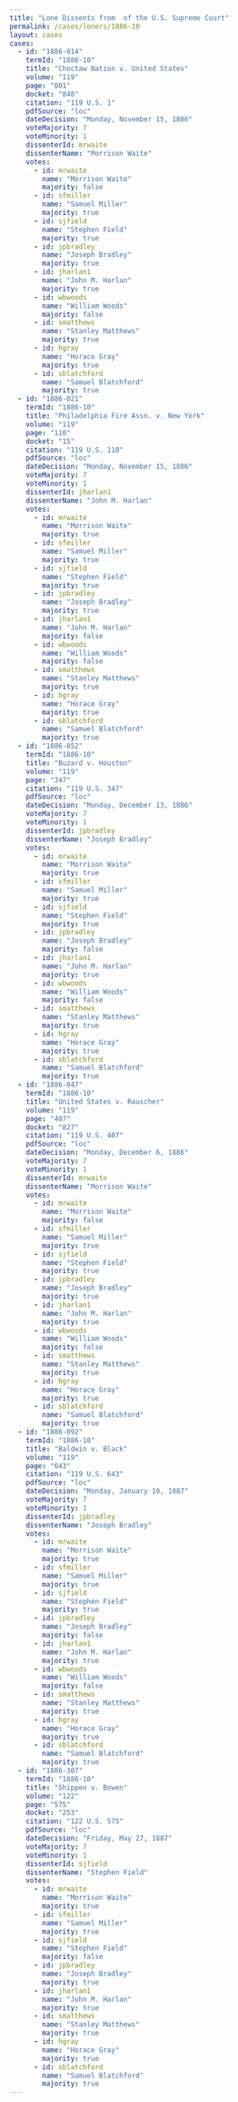 ```yaml
---
title: "Lone Dissents from  of the U.S. Supreme Court"
permalink: /cases/loners/1886-10
layout: cases
cases:
  - id: "1886-014"
    termId: "1886-10"
    title: "Choctaw Nation v. United States"
    volume: "119"
    page: "001"
    docket: "848"
    citation: "119 U.S. 1"
    pdfSource: "loc"
    dateDecision: "Monday, November 15, 1886"
    voteMajority: 7
    voteMinority: 1
    dissenterId: mrwaite
    dissenterName: "Morrison Waite"
    votes:
      - id: mrwaite
        name: "Morrison Waite"
        majority: false
      - id: sfmiller
        name: "Samuel Miller"
        majority: true
      - id: sjfield
        name: "Stephen Field"
        majority: true
      - id: jpbradley
        name: "Joseph Bradley"
        majority: true
      - id: jharlan1
        name: "John M. Harlan"
        majority: true
      - id: wbwoods
        name: "William Woods"
        majority: false
      - id: smatthews
        name: "Stanley Matthews"
        majority: true
      - id: hgray
        name: "Horace Gray"
        majority: true
      - id: sblatchford
        name: "Samuel Blatchford"
        majority: true
  - id: "1886-021"
    termId: "1886-10"
    title: "Philadelphia Fire Assn. v. New York"
    volume: "119"
    page: "110"
    docket: "15"
    citation: "119 U.S. 110"
    pdfSource: "loc"
    dateDecision: "Monday, November 15, 1886"
    voteMajority: 7
    voteMinority: 1
    dissenterId: jharlan1
    dissenterName: "John M. Harlan"
    votes:
      - id: mrwaite
        name: "Morrison Waite"
        majority: true
      - id: sfmiller
        name: "Samuel Miller"
        majority: true
      - id: sjfield
        name: "Stephen Field"
        majority: true
      - id: jpbradley
        name: "Joseph Bradley"
        majority: true
      - id: jharlan1
        name: "John M. Harlan"
        majority: false
      - id: wbwoods
        name: "William Woods"
        majority: false
      - id: smatthews
        name: "Stanley Matthews"
        majority: true
      - id: hgray
        name: "Horace Gray"
        majority: true
      - id: sblatchford
        name: "Samuel Blatchford"
        majority: true
  - id: "1886-052"
    termId: "1886-10"
    title: "Buzard v. Houston"
    volume: "119"
    page: "347"
    citation: "119 U.S. 347"
    pdfSource: "loc"
    dateDecision: "Monday, December 13, 1886"
    voteMajority: 7
    voteMinority: 1
    dissenterId: jpbradley
    dissenterName: "Joseph Bradley"
    votes:
      - id: mrwaite
        name: "Morrison Waite"
        majority: true
      - id: sfmiller
        name: "Samuel Miller"
        majority: true
      - id: sjfield
        name: "Stephen Field"
        majority: true
      - id: jpbradley
        name: "Joseph Bradley"
        majority: false
      - id: jharlan1
        name: "John M. Harlan"
        majority: true
      - id: wbwoods
        name: "William Woods"
        majority: false
      - id: smatthews
        name: "Stanley Matthews"
        majority: true
      - id: hgray
        name: "Horace Gray"
        majority: true
      - id: sblatchford
        name: "Samuel Blatchford"
        majority: true
  - id: "1886-047"
    termId: "1886-10"
    title: "United States v. Rauscher"
    volume: "119"
    page: "407"
    docket: "827"
    citation: "119 U.S. 407"
    pdfSource: "loc"
    dateDecision: "Monday, December 6, 1886"
    voteMajority: 7
    voteMinority: 1
    dissenterId: mrwaite
    dissenterName: "Morrison Waite"
    votes:
      - id: mrwaite
        name: "Morrison Waite"
        majority: false
      - id: sfmiller
        name: "Samuel Miller"
        majority: true
      - id: sjfield
        name: "Stephen Field"
        majority: true
      - id: jpbradley
        name: "Joseph Bradley"
        majority: true
      - id: jharlan1
        name: "John M. Harlan"
        majority: true
      - id: wbwoods
        name: "William Woods"
        majority: false
      - id: smatthews
        name: "Stanley Matthews"
        majority: true
      - id: hgray
        name: "Horace Gray"
        majority: true
      - id: sblatchford
        name: "Samuel Blatchford"
        majority: true
  - id: "1886-092"
    termId: "1886-10"
    title: "Baldwin v. Black"
    volume: "119"
    page: "643"
    citation: "119 U.S. 643"
    pdfSource: "loc"
    dateDecision: "Monday, January 10, 1887"
    voteMajority: 7
    voteMinority: 1
    dissenterId: jpbradley
    dissenterName: "Joseph Bradley"
    votes:
      - id: mrwaite
        name: "Morrison Waite"
        majority: true
      - id: sfmiller
        name: "Samuel Miller"
        majority: true
      - id: sjfield
        name: "Stephen Field"
        majority: true
      - id: jpbradley
        name: "Joseph Bradley"
        majority: false
      - id: jharlan1
        name: "John M. Harlan"
        majority: true
      - id: wbwoods
        name: "William Woods"
        majority: false
      - id: smatthews
        name: "Stanley Matthews"
        majority: true
      - id: hgray
        name: "Horace Gray"
        majority: true
      - id: sblatchford
        name: "Samuel Blatchford"
        majority: true
  - id: "1886-307"
    termId: "1886-10"
    title: "Shippen v. Bowen"
    volume: "122"
    page: "575"
    docket: "253"
    citation: "122 U.S. 575"
    pdfSource: "loc"
    dateDecision: "Friday, May 27, 1887"
    voteMajority: 7
    voteMinority: 1
    dissenterId: sjfield
    dissenterName: "Stephen Field"
    votes:
      - id: mrwaite
        name: "Morrison Waite"
        majority: true
      - id: sfmiller
        name: "Samuel Miller"
        majority: true
      - id: sjfield
        name: "Stephen Field"
        majority: false
      - id: jpbradley
        name: "Joseph Bradley"
        majority: true
      - id: jharlan1
        name: "John M. Harlan"
        majority: true
      - id: smatthews
        name: "Stanley Matthews"
        majority: true
      - id: hgray
        name: "Horace Gray"
        majority: true
      - id: sblatchford
        name: "Samuel Blatchford"
        majority: true
---
```

